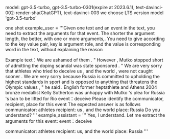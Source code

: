 model: gpt-3.5-turbo, gpt-3.5-turbo-0301(expire at 2023.6.1), text-davinci-002-render-sha(ChatGPT), text-davinci-003
we choose LTS version model 'gpt-3.5-turbo'

one shot
example_user = '''Given one text and an event in the text, you need to extract the arguments for that event. The shorter the argument length, the better, with one or more arguments,. You need to give according to the key value pair, key is argument role, and the value is corresponding word in the text, without explaining the reason

Example
text：We are ashamed of them . " However , Mutko stopped short of admitting the doping scandal was state sponsored . " We are very sorry that athletes who tried to deceive us , and the world , were not caught sooner . We are very sorry because Russia is committed to upholding the highest standards in sport and is opposed to anything that threatens the Olympic values , " he said . English former heptathlete and Athens 2004 bronze medallist Kelly Sotherton was unhappy with Mutko 's plea for Russia 's ban to be lifted for Rio
event：deceive
Please identify the communicator, recipient, place for this event
The expected answer is as follows
communicator: athletes
recipient: us , and the world
place: Russia
Do you understand?
'''
        example_assistant = '''
Yes, I understand. Let me extract the arguments for this event:
event：deceive

communicator: athletes
recipient: us, and the world
place: Russia
'''